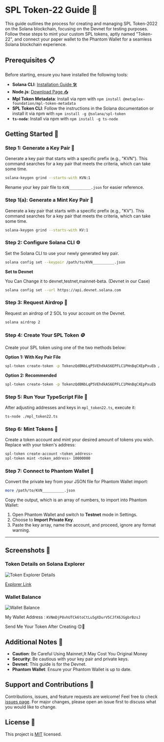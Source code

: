 # SPL Token-22 Guide 🚀

This guide outlines the process for creating and managing SPL Token-2022 on the Solana blockchain, focusing on the Devnet for testing purposes. Follow these steps to mint your custom SPL tokens, aptly named "Token-22", and connect your paper wallet to the Phantom Wallet for a seamless Solana blockchain experience.

## Prerequisites 📋

Before starting, ensure you have installed the following tools:

- **Solana CLI**: [Installation Guide 🛠️](https://docs.solana.com/cli/install-solana-cli-tools)
- **Node.js**: [Download Page 📥](https://nodejs.org/)
- **Mpl Token Metadata**: Install via npm with `npm install @metaplex-foundation/mpl-token-metadata`
- **SPL Token CLI**: Follow the instructions in the Solana documentation or install it via npm with `npm install -g @solana/spl-token`
- **`ts-node`**: Install via npm with `npm install -g ts-node`

## Getting Started 🌟

### Step 1: Generate a Key Pair 🔑

Generate a key pair that starts with a specific prefix (e.g., "KVN"). This command searches for a key pair that meets the criteria, which can take some time.

```bash
solana-keygen grind --starts-with KVN:1
```

Rename your key pair file to `KVN__________.json` for easier reference.

### Step 1(a): Generate a Mint Key Pair 🔑

Generate a key pair that starts with a specific prefix (e.g., "KV"). This command searches for a key pair that meets the criteria, which can take some time.

```bash
solana-keygen grind --starts-with KV:1
```

### Step 2: Configure Solana CLI ⚙️

Set the Solana CLI to use your newly generated key pair.

```bash
solana config set --keypair /path/to/KVN__________.json
```

**Set to Devnet** 

You Can Change it to devnet,testnet,mainnet-beta. (Devnet in our Case)

```bash
solana config set --url https://api.devnet.solana.com
```

### Step 3: Request Airdrop 💸

Request an airdrop of 2 SOL to your account on the Devnet.

```bash
solana airdrop 2
```

### Step 4: Create Your SPL Token 🪙

Create your SPL token using one of the two methods below:

**Option 1: With Key Pair File**

```bash
spl-token create-token -p TokenzQdBNbLqP5VEhdkAS6EPFLC1PHnBqCXEpPxuEb /path/to/KVNmDjP8vhUTCk6toCtLu5gXDurV5CJfX6JGgbrBzsJ.json
```

**Option 2: Recommended**

```bash
spl-token create-token -p TokenzQdBNbLqP5VEhdkAS6EPFLC1PHnBqCXEpPxuEb
```

### Step 5: Run Your TypeScript File 📜

After adjusting addresses and keys in `mpl_token22.ts`, execute it:

```bash
ts-node ./mpl_token22.ts
```

### Step 6: Mint Tokens 🔨

Create a token account and mint your desired amount of tokens you wish. Replace <tokenaddress> with your token's address:

```bash
spl-token create-account <token_address>
spl-token mint <token_address> 10000000
```

### Step 7: Connect to Phantom Wallet 👻

Convert the private key from your JSON file for Phantom Wallet import:

```bash
more /path/to/KVN__________.json
```

Copy the output, which is an array of numbers, to import into Phantom Wallet:

1. Open Phantom Wallet and switch to **Testnet** mode in Settings.
2. Choose to **Import Private Key**.
3. Paste the key array, name the account, and proceed, ignore any format warning.

---

## Screenshots 📸

### Token Details on Solana Explorer

![Token Explorer Details](https://raw.githubusercontent.com/kavinthangavel/KVN-Token/main/assets/explorer.png)

[Explorer Link](https://explorer.solana.com/address/FF4ePJPUPk6LJS5AqfwtEspE9uu2iCKpjdsQ9QTDRoAt?cluster=devnet)

### Wallet Balance

![Wallet Balance](https://raw.githubusercontent.com/kavinthangavel/KVN-Token/main/assets/balance.png)

My Wallet Address : `KVNmDjP8vhUTCk6toCtLu5gXDurV5CJfX6JGgbrBzsJ`

Send Me Your Token After Creating 😊🥳

## Additional Notes 📝

- **Caution**: Be Careful Using Mainnet,It May Cost You Original Money
- **Security**: Be cautious with your key pair and private keys.
- **Devnet**: This guide is for the Devnet.
- **Phantom Wallet**: Ensure your Phantom Wallet is up to date.

## Support and Contributions 🤝

Contributions, issues, and feature requests are welcome! Feel free to check [issues page](https://github.com/kavinthangavel/KVN-Token/issues). For major changes, please open an issue first to discuss what you would like to change.

## License 📄

This project is [MIT](./LICENSE) licensed.
